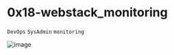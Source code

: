 # 0x18-webstack_monitoring
`DevOps`
`SysAdmin`
`monitoring`

![image](https://user-images.githubusercontent.com/99530400/200158693-070acc39-a35c-4a58-b29b-2b26870d6957.png)

